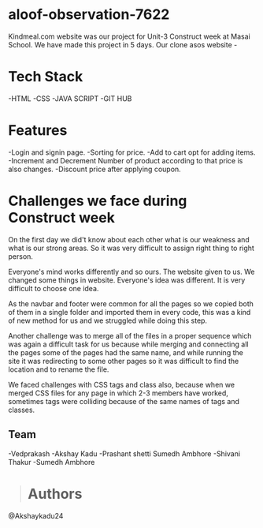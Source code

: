 ﻿# aloof-observation-7622
 
 Kindmeal.com website was our project for Unit-3 Construct week at Masai School. We have made this project in 5 days.
Our clone asos website - 

# Tech Stack
 
-HTML -CSS -JAVA SCRIPT -GIT HUB

# Features

-Login and signin page. -Sorting for price. -Add to cart opt for adding items. -Increment and Decrement Number of product according to that price is also changes. -Discount price after applying coupon.

# Challenges we face during Construct week

On the first day we did't know about each other what is our weakness and what is our strong areas. So it was very difficult to assign right thing to right person.

Everyone's mind works differently and so ours. The website given to us. We changed some things in website. Everyone's idea was different. It is very difficult to choose one idea.

As the navbar and footer were common for all the pages so we copied both of them in a single folder and imported them in every code, this was a kind of new method for us and we struggled while doing this step.

Another challenge was to merge all of the files in a proper sequence which was again a difficult task for us because while merging and connecting all the pages some of the pages had the same name, and while running the site it was redirecting to some other pages so it was difficult to find the location and to rename the file.

We faced challenges with CSS tags and class also, because when we merged CSS files for any page in which 2-3 members have worked, sometimes tags were colliding because of the same names of tags and classes.

## Team
-Vedprakash
-Akshay Kadu
-Prashant shetti  Sumedh Ambhore
-Shivani Thakur
-Sumedh Ambhore
># Authors
@Akshaykadu24
